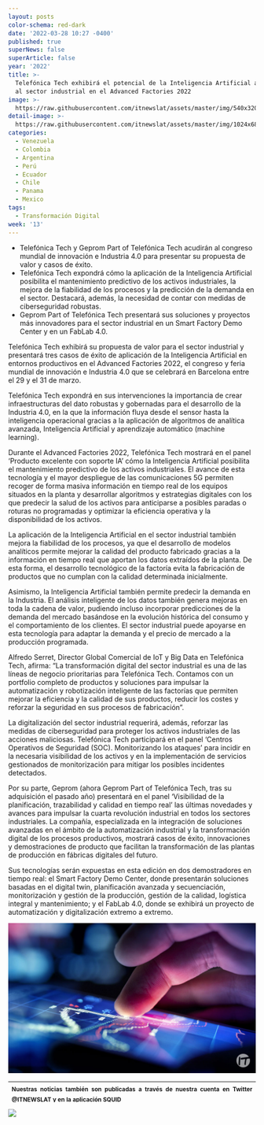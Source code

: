 ```yaml
---
layout: posts
color-schema: red-dark
date: '2022-03-28 10:27 -0400'
published: true
superNews: false
superArticle: false
year: '2022'
title: >-
  Telefónica Tech exhibirá el potencial de la Inteligencia Artificial aplicada
  al sector industrial en el Advanced Factories 2022
image: >-
  https://raw.githubusercontent.com/itnewslat/assets/master/img/540x320/Inteligencia-Artificial-IA-p.jpg
detail-image: >-
  https://raw.githubusercontent.com/itnewslat/assets/master/img/1024x680/Inteligencia-Artificial-IA-g.jpg
categories:
  - Venezuela
  - Colombia
  - Argentina
  - Perú
  - Ecuador
  - Chile
  - Panama
  - Mexico
tags:
  - Transformación Digital
week: '13'
---
```

- Telefónica Tech y Geprom Part of Telefónica Tech acudirán al congreso mundial de innovación e Industria 4.0 para presentar su propuesta de valor y casos de éxito.
- Telefónica Tech expondrá cómo la aplicación de la Inteligencia Artificial posibilita el mantenimiento predictivo de los activos industriales, la mejora de la fiabilidad de los procesos y la predicción de la demanda en el sector. Destacará, además, la necesidad de contar con medidas de ciberseguridad robustas.
- Geprom Part of Telefónica Tech presentará sus soluciones y proyectos más innovadores para el sector industrial en un Smart Factory Demo Center y en un FabLab 4.0.

Telefónica Tech exhibirá su propuesta de valor para el sector industrial y presentará tres casos de éxito de aplicación de la Inteligencia Artificial en entornos productivos en el Advanced Factories 2022, el congreso y feria mundial de innovación e Industria 4.0 que se celebrará en Barcelona entre el 29 y el 31 de marzo.
 
Telefónica Tech expondrá en sus intervenciones la importancia de crear infraestructuras del dato robustas y gobernadas para el desarrollo de la Industria 4.0, en la que la información fluya desde el sensor hasta la inteligencia operacional gracias a la aplicación de algoritmos de analítica avanzada, Inteligencia Artificial y aprendizaje automático (machine learning). 
 
Durante el Advanced Factories 2022, Telefónica Tech mostrará en el panel ‘Producto excelente con soporte IA’ cómo la Inteligencia Artificial posibilita el mantenimiento predictivo de los activos industriales. El avance de esta tecnología y el mayor despliegue de las comunicaciones 5G permiten recoger de forma masiva información en tiempo real de los equipos situados en la planta y desarrollar algoritmos y estrategias digitales con los que predecir la salud de los activos para anticiparse a posibles paradas o roturas no programadas y optimizar la eficiencia operativa y la disponibilidad de los activos.
 
La aplicación de la Inteligencia Artificial en el sector industrial también mejora la fiabilidad de los procesos, ya que el desarrollo de modelos analíticos permite mejorar la calidad del producto fabricado gracias a la información en tiempo real que aportan los datos extraídos de la planta. De esta forma, el desarrollo tecnológico de la factoría evita la fabricación de productos que no cumplan con la calidad determinada inicialmente.
 
Asimismo, la Inteligencia Artificial también permite predecir la demanda en la Industria. El análisis inteligente de los datos también genera mejoras en toda la cadena de valor, pudiendo incluso incorporar predicciones de la demanda del mercado basándose en la evolución histórica del consumo y el comportamiento de los clientes. El sector industrial puede apoyarse en esta tecnología para adaptar la demanda y el precio de mercado a la producción programada.
 
Alfredo Serret, Director Global Comercial de IoT y Big Data en Telefónica Tech, afirma: “La transformación digital del sector industrial es una de las líneas de negocio prioritarias para Telefónica Tech. Contamos con un portfolio completo de productos y soluciones para impulsar la automatización y robotización inteligente de las factorías que permiten mejorar la eficiencia y la calidad de sus productos, reducir los costes y reforzar la seguridad en sus procesos de fabricación”.
 
La digitalización del sector industrial requerirá, además, reforzar las medidas de ciberseguridad para proteger los activos industriales de las acciones maliciosas. Telefónica Tech participará en el panel ‘Centros Operativos de Seguridad (SOC). Monitorizando los ataques’ para incidir en la necesaria visibilidad de los activos y en la implementación de servicios gestionados de monitorización para mitigar los posibles incidentes detectados.
 
Por su parte, Geprom (ahora Geprom Part of Telefónica Tech, tras su adquisición el pasado año) presentará en el panel ‘Visibilidad de la planificación, trazabilidad y calidad en tiempo real’ las últimas novedades y avances para impulsar la cuarta revolución industrial en todos los sectores industriales. La compañía, especializada en la integración de soluciones avanzadas en el ámbito de la automatización industrial y la transformación digital de los procesos productivos, mostrará casos de éxito, innovaciones y demostraciones de producto que facilitan la transformación de las plantas de producción en fábricas digitales del futuro. 
 
Sus tecnologías serán expuestas en esta edición en dos demostradores en tiempo real: el Smart Factory Demo Center, donde presentarán soluciones basadas en el digital twin, planificación avanzada y secuenciación, monitorización y gestión de la producción, gestión de la calidad, logística integral y mantenimiento; y el FabLab 4.0, donde se exhibirá un proyecto de automatización y digitalización extremo a extremo.

![](https://raw.githubusercontent.com/itnewslat/assets/master/img/1024x680/Inteligencia-Artificial-IA-g.jpg)

<table style="height: 42px;" width="569">
<tbody>
<tr>
<td style="text-align: justify;"><sub><strong>Nuestras noticias también son publicadas a través de nuestra cuenta en Twitter <a href="https://twitter.com/itnewslat?lang=es">@ITNEWSLAT</a> y en la aplicación <a href="https://squidapp.co/en/">SQUID</a></strong></sub></td>
</tr>
</tbody>
</table>

<img src="https://tracker.metricool.com/c3po.jpg?hash=56f88a41e39ab42c063cc51676587a04"/>